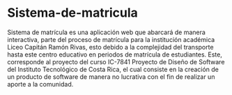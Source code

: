 # Sistema-de-matricula
Sistema de matrícula es una aplicación web que abarcará de manera interactiva, parte del proceso de matrícula para la institución académica Liceo Capitán Ramón Rivas, esto debido a la complejidad del transporte hasta este centro educativo en periodos de matrícula de estudiantes.
Este, corresponde al proyecto del curso IC-7841 Proyecto de Diseño de Software del Instituto Tecnológico de Costa Rica, el cual consiste en la creación de un producto de software de manera no lucrativa con el fin de realizar un aporte a la comunidad.

